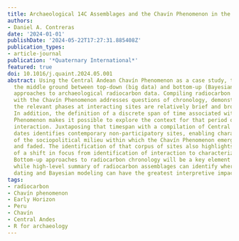 ```yaml
---
title: Archaeological 14C Assemblages and the Chavín Phenomenon in the Central Andes
authors:
- Daniel A. Contreras
date: '2024-01-01'
publishDate: '2024-05-22T17:27:31.885408Z'
publication_types:
- article-journal
publication: '*Quaternary International*'
featured: true
doi: 10.1016/j.quaint.2024.05.001
abstract: Using the Central Andean Chavín Phenomenon as a case study, this paper explores
  the middle ground between top-down (big data) and bottom-up (Bayesian modeling)
  approaches to archaeological radiocarbon data. Compiling radiocarbon dates associated
  with the Chavín Phenomenon addresses questions of chronology, demonstrating that
  the relevant phases at interacting sites are relatively brief and broadly contemporary.
  In addition, the definition of a discrete span of time associated with the Chavín
  ́Phenomenon makes it possible to explore the context for that period of heightened
  interaction. Juxtaposing that timespan with a compilation of Central Andean radiocarbon
  dates identifies contemporary non-participatory sites, enabling characterization
  of the sociopolitical milieu within which the Chavín Phenomenon emerged, flourished,
  and faded. The identification of that corpus of sites also highlights the importance
  of a shift in focus from identification of interaction to characterization of interaction.
  Bottom-up approaches to radiocarbon chronology will be a key element of that effort,
  while high-level summary of radiocarbon assemblages can identify where additional
  dating and Bayesian modeling can have the greatest interpretive impact.
tags:
- radiocarbon
- Chavín phenomenon
- Early Horizon
- Peru
- Chavín
- Central Andes
- R for archaeology
---
```

